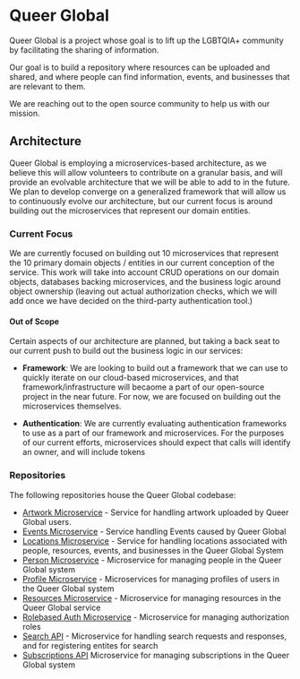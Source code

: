 # Queer Global

Queer Global is a project whose goal is to lift up the LGBTQIA+ community by facilitating the sharing of information.

Our goal is to build a repository where resources can be uploaded and shared, and where people can find information, events, and businesses that are relevant to them. 

We are reaching out to the open source community to help us with our mission.



## Architecture

Queer Global is employing a microservices-based architecture, as we believe this will allow volunteers to contribute on a granular basis, and will provide an evolvable architecture that we will be able to add to in the future. We plan to develop converge on a generalized framework that will allow us to continuously evolve our architecture, but our current focus is around building out the microservices that represent our domain entities.



### Current Focus

We are currently focused on building out 10 microservices that represent the 10 primary domain objects / entities in our current conception of the service. This work will take into account CRUD operations on our domain objects, databases backing microservices, and the business logic around object ownership (leaving out actual authorization checks, which we will add once we have decided on the third-party authentication tool.)

#### Out of Scope

Certain aspects of our architecture are planned, but taking a back seat to our current push to build out the business logic in our services:

- **Framework**: We are looking to build out a framework that we can use to quickly iterate on our cloud-based microservices, and that framework/infrastructure will becaome a part of our open-source project in the near future. For now, we are focused on building out the microservices themselves.

- **Authentication**: We are currently evaluating authentication frameworks to use as a part of our framework and microservices. For the purposes of our current efforts, microservices should expect that calls will identify an owner, and will include tokens 

  

### Repositories

The following repositories house the Queer Global codebase:

- [Artwork Microservice](https://github.com/QueerGlobal/qg-artwork-api) - Service for handling artwork uploaded by Queer Global users.
- [Events Microservice](https://github.com/QueerGlobal/qg-events-api) - Service handling Events caused by Queer Global
- [Locations Microservice](https://github.com/QueerGlobal/qg-locations-api) - Service for handling locations associated with people, resources, events, and businesses in the Queer Global System
- [Person Microservice](https://github.com/QueerGlobal/qg-person-api) - Microservice for managing people in the Queer Global system
- [Profile Microservice](https://github.com/QueerGlobal/qg-profile-api) - Microservices for managing profiles of users in the Queer Global system
- [Resources Microservice](https://github.com/QueerGlobal/qg-resources-api) - Microservice for managing resources in the Queer Global service
- [Rolebased Auth Microservice](https://github.com/QueerGlobal/qg-rolebased-auth-api) - Microservice for managing authorization roles
- [Search API](https://github.com/QueerGlobal/qg-search-api) - Microservice for handling search requests and responses, and for registering entites for search
- [Subscriptions API](https://github.com/QueerGlobal/qg-subscription-api) Microservice for managing subscriptions in the Queer Global system




